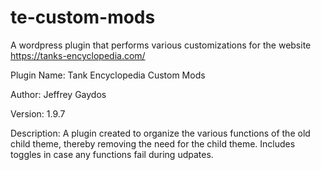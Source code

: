 # te-custom-mods

A wordpress plugin that performs various customizations for the website https://tanks-encyclopedia.com/

Plugin Name: Tank Encyclopedia Custom Mods

Author: Jeffrey Gaydos

Version: 1.9.7


Description: A plugin created to organize the various functions of the old child theme, thereby removing the need for the child theme. Includes toggles in case any functions fail during udpates.

